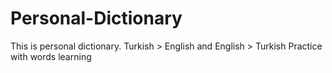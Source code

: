 # Personal-Dictionary
This is personal dictionary. Turkish > English and English > Turkish
Practice with words learning
